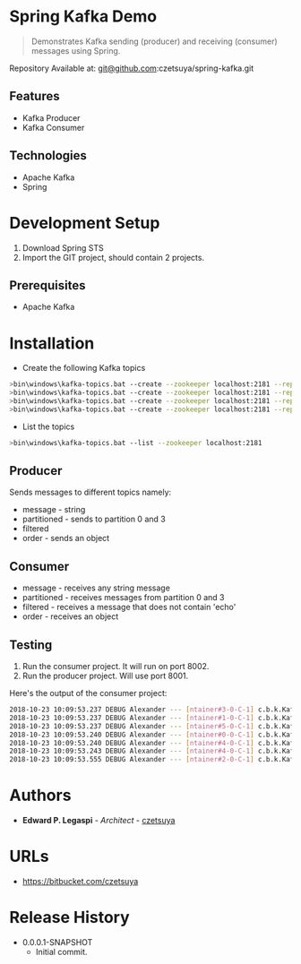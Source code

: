# Spring Kafka Demo
> Demonstrates Kafka sending (producer) and receiving (consumer) messages using Spring.

Repository Available at: git@github.com:czetsuya/spring-kafka.git

## Features
 - Kafka Producer
 - Kafka Consumer

## Technologies
 - Apache Kafka
 - Spring

# Development Setup
1. Download Spring STS
2. Import the GIT project, should contain 2 projects.

## Prerequisites
 - Apache Kafka

# Installation
 - Create the following Kafka topics
```sh
>bin\windows\kafka-topics.bat --create --zookeeper localhost:2181 --replication-factor 1 --partitions 1 --topic message
>bin\windows\kafka-topics.bat --create --zookeeper localhost:2181 --replication-factor 1 --partitions 5 --topic partitioned
>bin\windows\kafka-topics.bat --create --zookeeper localhost:2181 --replication-factor 1 --partitions 1 --topic filtered
>bin\windows\kafka-topics.bat --create --zookeeper localhost:2181 --replication-factor 1 --partitions 1 --topic orders
```
 - List the topics
```sh
>bin\windows\kafka-topics.bat --list --zookeeper localhost:2181
```

## Producer
Sends messages to different topics namely:
 - message - string
 - partitioned - sends to partition 0 and 3
 - filtered
 - order - sends an object

## Consumer
 - message - receives any string message
 - partitioned - receives messages from partition 0 and 3
 - filtered - receives a message that does not contain 'echo'
 - order - receives an object
 
## Testing
1. Run the consumer project. It will run on port 8002.
2. Run the producer project. Will use port 8001.

Here's the output of the consumer project:
```sh
2018-10-23 10:09:53.237 DEBUG Alexander --- [ntainer#3-0-C-1] c.b.k.KafkaMessageConsumerConfiguration  : received from group=beta, message=Alpha message
2018-10-23 10:09:53.237 DEBUG Alexander --- [ntainer#1-0-C-1] c.b.k.KafkaMessageConsumerConfiguration  : received from group=echo, message=Hello World!
2018-10-23 10:09:53.237 DEBUG Alexander --- [ntainer#5-0-C-1] c.b.k.KafkaMessageConsumerConfiguration  : received from group=alpha, message=Alpha message
2018-10-23 10:09:53.240 DEBUG Alexander --- [ntainer#0-0-C-1] c.b.k.KafkaMessageConsumerConfiguration  : received from group=charlie, message=Alpha message
2018-10-23 10:09:53.240 DEBUG Alexander --- [ntainer#4-0-C-1] c.b.k.KafkaMessageConsumerConfiguration  : received from group=delta, partition=0, message=Should be received in partitioned topic.
2018-10-23 10:09:53.243 DEBUG Alexander --- [ntainer#4-0-C-1] c.b.k.KafkaMessageConsumerConfiguration  : received from group=delta, partition=3, message=Should be received in partitioned topic.
2018-10-23 10:09:53.555 DEBUG Alexander --- [ntainer#2-0-C-1] c.b.k.KafkaMessageConsumerConfiguration  : received order=Order [id=1, product=Kafka Essentials, quantity=1, amount=100]
```

# Authors

* **Edward P. Legaspi** - *Architect* - [czetsuya](https://bitbucket.com/czetsuya)

# URLs
 * https://bitbucket.com/czetsuya

# Release History

 * 0.0.0.1-SNAPSHOT
    * Initial commit.